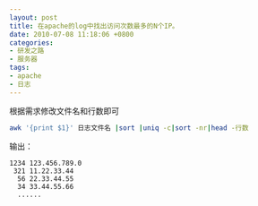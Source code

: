 ```yaml
---
layout: post
title: 在apache的log中找出访问次数最多的N个IP。
date: 2010-07-08 11:18:06 +0800
categories:
- 研发之路
- 服务器
tags:
- apache
- 日志
---
```


根据需求修改文件名和行数即可  

```bash
awk '{print $1}' 日志文件名 |sort |uniq -c|sort -nr|head -行数
```

输出：

```
1234 123.456.789.0
 321 11.22.33.44
  56 22.33.44.55
  34 33.44.55.66
  ......
```